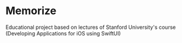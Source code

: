 # Memorize
Educational project based on lectures of Stanford University's course (Developing Applications for iOS using SwiftUI)
